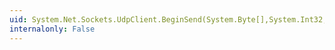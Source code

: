 ```yaml
---
uid: System.Net.Sockets.UdpClient.BeginSend(System.Byte[],System.Int32,System.AsyncCallback,System.Object)
internalonly: False
---
```

